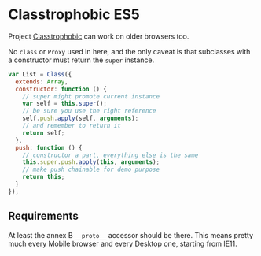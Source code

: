 # Classtrophobic ES5

Project [Classtrophobic](https://github.com/WebReflection/classtrophobic) can work on older browsers too.

No `class` or `Proxy` used in here, and the only caveat is that subclasses with a constructor must return the `super` instance.

```js
var List = Class({
  extends: Array,
  constructor: function () {
    // super might promote current instance
    var self = this.super();
    // be sure you use the right reference
    self.push.apply(self, arguments);
    // and remember to return it
    return self;
  },
  push: function () {
    // constructor a part, everything else is the same
    this.super.push.apply(this, arguments);
    // make push chainable for demo purpose
    return this;
  }
});
```

## Requirements
At least the annex B `__proto__` accessor should be there.
This means pretty much every Mobile browser and every Desktop one, starting from IE11.

